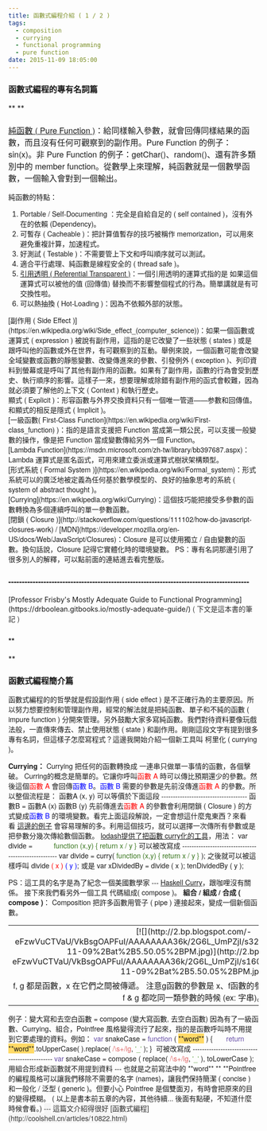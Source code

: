 ```yaml
---
title: 函數式編程介紹 ( 1 / 2 )
tags:
  - composition
  - currying
  - functional programming
  - pure function
date: 2015-11-09 18:05:00
---
```


### **<span style="font-family: &quot;helvetica neue&quot; , &quot;arial&quot; , &quot;helvetica&quot; , sans-serif;">函數式編程的專有名詞篇</span>**
<div>**<span style="font-family: &quot;helvetica neue&quot; , &quot;arial&quot; , &quot;helvetica&quot; , sans-serif;">
</span>**</div>

### <span style="font-family: &quot;helvetica neue&quot; , &quot;arial&quot; , &quot;helvetica&quot; , sans-serif;"><div style="font-family: -webkit-standard; font-weight: normal;"><span style="font-family: &quot;helvetica neue&quot; , &quot;arial&quot; , &quot;helvetica&quot; , sans-serif;">[純函數 ( Pure Function )](https://en.wikipedia.org/wiki/Pure_function)<span style="font-weight: normal;">：</span></span><span style="font-family: &quot;helvetica neue&quot; , &quot;arial&quot; , &quot;helvetica&quot; , sans-serif; font-weight: normal;">給同樣輸入參數，就會回傳同樣結果的函數，而且沒有任何可觀察到的副作用。Pure Function 的例子：sin(x)。非 Pure Function 的例子：getChar()、random()、還有許多類別中的 member function。從數學上來理解，純函數就是一個數學函數，一個輸入會對到一個輸出。</span></div><div style="font-family: -webkit-standard; font-weight: normal;"><span style="font-family: &quot;helvetica neue&quot; , &quot;arial&quot; , &quot;helvetica&quot; , sans-serif;">
</span><span style="font-family: &quot;helvetica neue&quot; , &quot;arial&quot; , &quot;helvetica&quot; , sans-serif;">純函數的特點：</span></div>

1.  <span style="font-family: &quot;helvetica neue&quot; , &quot;arial&quot; , &quot;helvetica&quot; , sans-serif;">Portable / Self-Documenting ：完全是自給自足的 ( self contained )，沒有外在的依賴 (Dependency)。</span>
2.  <span style="font-family: &quot;helvetica neue&quot; , &quot;arial&quot; , &quot;helvetica&quot; , sans-serif;">可暫存 ( Cacheable )：把計算值暫存的技巧被稱作&nbsp;memorization，可以用來避免重複計算，加速程式。</span>
3.  <span style="font-family: &quot;helvetica neue&quot; , &quot;arial&quot; , &quot;helvetica&quot; , sans-serif;">好測試 ( Testable )：不需要管上下文和呼叫順序就可以測試。</span>
4.  <span style="font-family: &quot;helvetica neue&quot; , &quot;arial&quot; , &quot;helvetica&quot; , sans-serif;">適合平行處理、純函數是線程安全的&nbsp;( thread safe )。</span>
5.  <span style="font-family: &quot;helvetica neue&quot; , &quot;arial&quot; , &quot;helvetica&quot; , sans-serif;">[引用透明 ( Referential Transparent )](http://stackoverflow.com/questions/210835/what-is-referential-transparency)：一個引用透明的運算式指的是 如果這個運算式可以被他的值 (回傳值) 替換而不影響整個程式的行為。簡單講就是有可交換性啦。</span>
6.  <span style="font-family: &quot;helvetica neue&quot; , &quot;arial&quot; , &quot;helvetica&quot; , sans-serif;">可以熱抽換 ( Hot-Loading )：因為不依賴外部的狀態。</span><div style="font-family: -webkit-standard; font-weight: normal;">
</div><div style="font-family: -webkit-standard; font-weight: normal;"><span style="font-family: &quot;helvetica neue&quot; , &quot;arial&quot; , &quot;helvetica&quot; , sans-serif;">[副作用 ( Side Effect )](https://en.wikipedia.org/wiki/Side_effect_(computer_science))：<span style="font-weight: normal;">如果一個函數或運算式 ( expression ) 被說有副作用，這指的是它改變了一些狀態 ( states ) 或是 跟呼叫他的函數或外在世界，有可觀察到的互動。舉例來說，一個函數可能會改變全域變數或函數的靜態變數、改變傳進來的參數、引發例外 ( exception )、列印資料到螢幕或是呼叫了其他有副作用的函數。如果有了副作用，函數的行為會受到歷史、執行順序的影響。這樣子一來，想要理解或除錯有副作用的函式會較難，因為就必須要了解他的上下文 ( Context ) 和執行歷史。</span></span></div><div style="font-family: -webkit-standard; font-weight: normal;"><span style="font-family: &quot;helvetica neue&quot; , &quot;arial&quot; , &quot;helvetica&quot; , sans-serif;">
</span><span style="font-family: &quot;helvetica neue&quot; , &quot;arial&quot; , &quot;helvetica&quot; , sans-serif;">顯式 ( Explicit )：形容函數与外界交換資料只有一個唯一管道——参數和回傳值。和顯式的相反是隱式 ( Implicit )。</span></div><div style="font-family: -webkit-standard; font-weight: normal;"><span style="font-family: &quot;helvetica neue&quot; , &quot;arial&quot; , &quot;helvetica&quot; , sans-serif;">
</span><span style="font-family: &quot;helvetica neue&quot; , &quot;arial&quot; , &quot;helvetica&quot; , sans-serif;">[一級函數( First-Class Function](https://en.wikipedia.org/wiki/First-class_function)&nbsp;)：<span style="font-weight: normal;">指的是語言支援把 Function 當成第一類公民，可以支援一般變數的操作，像是把 Function 當成變數傳給另外一個 Function。</span></span></div><div style="font-family: -webkit-standard; font-weight: normal;"><span style="font-family: &quot;helvetica neue&quot; , &quot;arial&quot; , &quot;helvetica&quot; , sans-serif;">
</span><span style="font-family: &quot;helvetica neue&quot; , &quot;arial&quot; , &quot;helvetica&quot; , sans-serif;">[Lambda Function](https://msdn.microsoft.com/zh-tw/library/bb397687.aspx)<span style="font-weight: normal;">：Lambda 運算式是匿名函式，可用來建立委派或運算式樹狀架構類型。</span></span></div><div style="font-family: -webkit-standard; font-weight: normal;"><span style="font-family: &quot;helvetica neue&quot; , &quot;arial&quot; , &quot;helvetica&quot; , sans-serif;">
</span><span style="font-family: &quot;helvetica neue&quot; , &quot;arial&quot; , &quot;helvetica&quot; , sans-serif;">[形式系統 ( Formal System )](https://en.wikipedia.org/wiki/Formal_system)<span style="font-weight: normal;">：形式系統可以的廣泛地被定義為任何基於數學模型的、良好的抽象思考的系統 ( system of abstract thought )。</span></span></div><div style="font-family: -webkit-standard; font-weight: normal;"><span style="font-family: &quot;helvetica neue&quot; , &quot;arial&quot; , &quot;helvetica&quot; , sans-serif;">
</span><span style="font-family: &quot;helvetica neue&quot; , &quot;arial&quot; , &quot;helvetica&quot; , sans-serif;">[Currying](https://en.wikipedia.org/wiki/Currying)<span style="font-weight: normal;">：這個技巧能把接受多參數的函數轉換為多個連續呼叫的單一參數函數。</span></span></div><div style="font-family: -webkit-standard; font-weight: normal;"><span style="font-family: &quot;helvetica neue&quot; , &quot;arial&quot; , &quot;helvetica&quot; , sans-serif;">
</span><span style="font-family: &quot;helvetica neue&quot; , &quot;arial&quot; , &quot;helvetica&quot; , sans-serif;">[閉鎖 ( Closure )](http://stackoverflow.com/questions/111102/how-do-javascript-closures-work)<span style="font-weight: normal;">&nbsp;/&nbsp;</span>[MDN](https://developer.mozilla.org/en-US/docs/Web/JavaScript/Closures)<span style="font-weight: normal;">：Closure 是可以使用獨立 / 自由變數的函數。換句話說，Closure 記得它</span>實體化<span style="font-weight: normal;">時的環境變數。</span></span>
<span style="font-family: &quot;helvetica neue&quot; , &quot;arial&quot; , &quot;helvetica&quot; , sans-serif;"><span style="font-weight: normal;">
</span></span><span style="font-family: &quot;helvetica neue&quot; , &quot;arial&quot; , &quot;helvetica&quot; , sans-serif;"><span style="font-weight: normal;">PS：專有名詞那邊引用了很多別人的解釋，可以點前面的連結進去看完整版。</span></span></div></span>

### <span style="font-family: &quot;helvetica neue&quot; , &quot;arial&quot; , &quot;helvetica&quot; , sans-serif;">-----------------------------------------------------------------------------------------</span>
<div>[Professor Frisby's Mostly Adequate Guide to Functional Programming](https://drboolean.gitbooks.io/mostly-adequate-guide/)<span style="color: #333333; font-family: &quot;helvetica neue&quot; , &quot;arial&quot; , &quot;helvetica&quot; , sans-serif;">&nbsp;( 下文是這本書的筆記 )</span></div>

### <span style="font-family: &quot;helvetica neue&quot; , &quot;arial&quot; , &quot;helvetica&quot; , sans-serif;">**
**</span>

### <span style="font-family: &quot;helvetica neue&quot; , &quot;arial&quot; , &quot;helvetica&quot; , sans-serif;">**函數式編程簡介篇**</span>
<span style="font-family: &quot;helvetica neue&quot; , &quot;arial&quot; , &quot;helvetica&quot; , sans-serif;">函數式編程的的哲學就是假設副作用 ( side effect ) 是不正確行為的主要原因。所以努力想要控制和管理副作用，經常的解法就是把純函數、單子和不純的函數 ( impure function ) 分開來管理。另外鼓勵大家多寫純函數。我們對待資料要像玩戲法般，一直傳來傳去、禁止使用狀態 ( state ) 和副作用。剛剛這段文字有提到很多專有名詞，但這樣子怎麼寫程式？這邊我開始介紹一個新工具叫 柯里化 ( currying )。</span>

**<span style="font-family: &quot;helvetica neue&quot; , &quot;arial&quot; , &quot;helvetica&quot; , sans-serif;">Currying：</span>**
<span style="font-family: &quot;helvetica neue&quot; , &quot;arial&quot; , &quot;helvetica&quot; , sans-serif;">Currying 把任何的函數轉換成 一連串只做單一事情的函數，各個擊破。</span>
<span style="font-family: &quot;helvetica neue&quot; , &quot;arial&quot; , &quot;helvetica&quot; , sans-serif;">
</span><span style="font-family: &quot;helvetica neue&quot; , &quot;arial&quot; , &quot;helvetica&quot; , sans-serif;">Curring的概念是簡單的。它讓你呼叫<span style="color: red;">函數 A</span> 時可以傳比預期還少的參數。然後這個<span style="color: red;">函數 A</span> 會回傳</span><span style="font-family: &quot;helvetica neue&quot; , &quot;arial&quot; , &quot;helvetica&quot; , sans-serif;"><span style="color: blue;">函數 B</span></span><span style="font-family: &quot;helvetica neue&quot; , &quot;arial&quot; , &quot;helvetica&quot; , sans-serif;">。<span style="color: blue;">函數 B</span>&nbsp;需要的參數是先前沒傳進<span style="color: red;">函數 A</span> 的參數。所以整個流程是：</span>
<span style="font-family: &quot;helvetica neue&quot; , &quot;arial&quot; , &quot;helvetica&quot; , sans-serif;">
</span><span style="font-family: &quot;helvetica neue&quot; , &quot;arial&quot; , &quot;helvetica&quot; , sans-serif;">函數A (x, y) 可以等價於下面這段</span>
<span style="font-family: &quot;helvetica neue&quot; , &quot;arial&quot; , &quot;helvetica&quot; , sans-serif;">-------------------------------------</span>
<span style="font-family: &quot;helvetica neue&quot; , &quot;arial&quot; , &quot;helvetica&quot; , sans-serif;">函數B = 函數A (x)</span>
<span style="font-family: &quot;helvetica neue&quot; , &quot;arial&quot; , &quot;helvetica&quot; , sans-serif;">函數B (y)</span>
<span style="font-family: &quot;helvetica neue&quot; , &quot;arial&quot; , &quot;helvetica&quot; , sans-serif;">
</span><span style="font-family: &quot;helvetica neue&quot; , &quot;arial&quot; , &quot;helvetica&quot; , sans-serif;">先前傳進去</span><span style="color: red; font-family: &quot;helvetica neue&quot; , &quot;arial&quot; , &quot;helvetica&quot; , sans-serif;">函數 A</span><span style="font-family: &quot;helvetica neue&quot; , &quot;arial&quot; , &quot;helvetica&quot; , sans-serif;">&nbsp;的參數會利用閉鎖 ( Closure ) 的方式變成</span><span style="color: blue; font-family: &quot;helvetica neue&quot; , &quot;arial&quot; , &quot;helvetica&quot; , sans-serif;">函數 B</span><span style="font-family: &quot;helvetica neue&quot; , &quot;arial&quot; , &quot;helvetica&quot; , sans-serif;">&nbsp;的環境變數。</span><span style="font-family: &quot;helvetica neue&quot; , &quot;arial&quot; , &quot;helvetica&quot; , sans-serif;">看完上面這段解說，一定會想這什麼鬼東西？來看看&nbsp;[這邊的例子](https://drboolean.gitbooks.io/mostly-adequate-guide/content/ch4.html)&nbsp;會容易理解的多。</span><span style="font-family: &quot;helvetica neue&quot; , &quot;arial&quot; , &quot;helvetica&quot; , sans-serif;">利用這個技巧，就可以選擇一次傳所有參數或是把參數分幾次傳給數個函數。</span>
<span style="font-family: &quot;helvetica neue&quot; , &quot;arial&quot; , &quot;helvetica&quot; , sans-serif;">
</span><span style="font-family: &quot;helvetica neue&quot; , &quot;arial&quot; , &quot;helvetica&quot; , sans-serif;">[lodash提供了把函數 curry化的工具](https://lodash.com/docs#curry)，用法：</span>
<span style="font-family: &quot;helvetica neue&quot; , &quot;arial&quot; , &quot;helvetica&quot; , sans-serif;">
</span><span style="font-family: &quot;helvetica neue&quot; , &quot;arial&quot; , &quot;helvetica&quot; , sans-serif;">var divide = &nbsp; &nbsp; &nbsp; &nbsp; &nbsp;&nbsp;<span style="color: #38761d;">function (x,y) { return x / y } </span>可以被改寫成</span>
<span style="font-family: &quot;helvetica neue&quot; , &quot;arial&quot; , &quot;helvetica&quot; , sans-serif;">-----------------------------------------------------</span>
<span style="font-family: &quot;helvetica neue&quot; , &quot;arial&quot; , &quot;helvetica&quot; , sans-serif;">var divide = curry(&nbsp;</span><span style="font-family: &quot;helvetica neue&quot; , &quot;arial&quot; , &quot;helvetica&quot; , sans-serif;"><span style="color: #38761d;">function (x,y) { return x / y }</span> );</span>
<span style="font-family: &quot;helvetica neue&quot; , &quot;arial&quot; , &quot;helvetica&quot; , sans-serif;">
</span><span style="font-family: &quot;helvetica neue&quot; , &quot;arial&quot; , &quot;helvetica&quot; , sans-serif;">之後就可以被這樣呼叫</span>
<span style="font-family: &quot;helvetica neue&quot; , &quot;arial&quot; , &quot;helvetica&quot; , sans-serif;">
</span><span style="font-family: &quot;helvetica neue&quot; , &quot;arial&quot; , &quot;helvetica&quot; , sans-serif;">divide <span style="color: red;">( x )</span> <span style="color: blue;">( y )</span>;</span>
<span style="font-family: &quot;helvetica neue&quot; , &quot;arial&quot; , &quot;helvetica&quot; , sans-serif;">
</span><span style="font-family: &quot;helvetica neue&quot; , &quot;arial&quot; , &quot;helvetica&quot; , sans-serif;">或是</span>
<span style="font-family: &quot;helvetica neue&quot; , &quot;arial&quot; , &quot;helvetica&quot; , sans-serif;">
</span><span style="font-family: &quot;helvetica neue&quot; , &quot;arial&quot; , &quot;helvetica&quot; , sans-serif;">var xDividedBy = divide ( x );</span>
<span style="font-family: &quot;helvetica neue&quot; , &quot;arial&quot; , &quot;helvetica&quot; , sans-serif;">tenDividedBy ( y );</span>

<span style="font-family: &quot;helvetica neue&quot; , &quot;arial&quot; , &quot;helvetica&quot; , sans-serif;">PS：這工具的名字是為了紀念一個美國數學家 ---&nbsp;[Haskell Curry](https://en.wikipedia.org/wiki/Haskell_Curry)，跟咖哩沒有關係。</span>
<span style="font-family: &quot;helvetica neue&quot; , &quot;arial&quot; , &quot;helvetica&quot; , sans-serif;">
</span><span style="font-family: &quot;helvetica neue&quot; , &quot;arial&quot; , &quot;helvetica&quot; , sans-serif;">接下來我們看另外一個工具 代碼組成( compose )。</span>
<span style="font-family: &quot;helvetica neue&quot; , &quot;arial&quot; , &quot;helvetica&quot; , sans-serif;">
</span><span style="font-family: &quot;helvetica neue&quot; , &quot;arial&quot; , &quot;helvetica&quot; , sans-serif;">**組合 / 組成 / 合成 ( compose )**：</span>
<span style="font-family: &quot;helvetica neue&quot; , &quot;arial&quot; , &quot;helvetica&quot; , sans-serif;">Composition 把許多函數用管子 ( pipe ) 連接起來，變成一個新個函數。</span>
<span style="font-family: &quot;helvetica neue&quot; , &quot;arial&quot; , &quot;helvetica&quot; , sans-serif;">
</span>
<table align="center" cellpadding="0" cellspacing="0" class="tr-caption-container" style="margin-left: auto; margin-right: auto; text-align: center;"><tbody><tr><td style="text-align: center;">[![](http://2.bp.blogspot.com/-eFzwVuCTVaU/VkBsgOAPFuI/AAAAAAAA36k/2G6L_UmPZjI/s320/Screen%2BShot%2B2015-11-09%2Bat%2B5.50.05%2BPM.jpg)](http://2.bp.blogspot.com/-eFzwVuCTVaU/VkBsgOAPFuI/AAAAAAAA36k/2G6L_UmPZjI/s1600/Screen%2BShot%2B2015-11-09%2Bat%2B5.50.05%2BPM.jpg)</td></tr><tr><td class="tr-caption" style="text-align: center;"><span style="font-family: &quot;helvetica neue&quot; , &quot;arial&quot; , &quot;helvetica&quot; , sans-serif;">f, g 都是函數，x 在它們之間被傳遞。
注意g函數的參數是 x、f函數的參數是 g函數的回傳值。
較常用在 f &amp; g 都吃同一類參數的時候 (ex: 字串)。</span></td></tr></tbody></table><span style="font-family: &quot;helvetica neue&quot; , &quot;arial&quot; , &quot;helvetica&quot; , sans-serif;">
</span><span style="font-family: &quot;helvetica neue&quot; , &quot;arial&quot; , &quot;helvetica&quot; , sans-serif;">
</span><span style="font-family: &quot;helvetica neue&quot; , &quot;arial&quot; , &quot;helvetica&quot; , sans-serif;">例子：變大寫和去空白函數 = compose (變大寫函數, 去空白函數)</span>
<span style="font-family: &quot;helvetica neue&quot; , &quot;arial&quot; , &quot;helvetica&quot; , sans-serif;">
</span><span style="font-family: &quot;helvetica neue&quot; , &quot;arial&quot; , &quot;helvetica&quot; , sans-serif;">因為有了一級函數、Currying、組合，Pointfree 風格變得流行了起來，指的是函數呼叫時不用提到它要處理的資料。例如：</span>
<span style="font-family: &quot;helvetica neue&quot; , &quot;arial&quot; , &quot;helvetica&quot; , sans-serif;">
</span><span style="font-family: &quot;helvetica neue&quot; , &quot;arial&quot; , &quot;helvetica&quot; , sans-serif;"><span style="color: #674ea7;">var</span> snakeCase = <span style="color: #674ea7;">function</span> ( <span style="background-color: #ffd966;">**word**</span> ) {</span>
<span style="font-family: &quot;helvetica neue&quot; , &quot;arial&quot; , &quot;helvetica&quot; , sans-serif;">&nbsp; &nbsp;<span style="color: #674ea7;">&nbsp; &nbsp;return</span><span style="color: magenta;"> </span><span style="background-color: #ffd966;">**word**</span>.toUpperCase( ).replace(&nbsp;<span style="color: #e06666;">/\s+/ig</span>, <span style="color: #6aa84f;">'_'&nbsp;</span>);</span>
<span style="font-family: &quot;helvetica neue&quot; , &quot;arial&quot; , &quot;helvetica&quot; , sans-serif;">}&nbsp;</span>
<span style="font-family: &quot;helvetica neue&quot; , &quot;arial&quot; , &quot;helvetica&quot; , sans-serif;">
</span><span style="font-family: &quot;helvetica neue&quot; , &quot;arial&quot; , &quot;helvetica&quot; , sans-serif;">可被改寫成</span>
<span style="font-family: &quot;helvetica neue&quot; , &quot;arial&quot; , &quot;helvetica&quot; , sans-serif;">-----------------------------------------------</span>
<span style="font-family: &quot;helvetica neue&quot; , &quot;arial&quot; , &quot;helvetica&quot; , sans-serif;"><span style="color: #674ea7;">var</span> snakeCase = compose (&nbsp;</span><span style="font-family: &quot;helvetica neue&quot; , &quot;arial&quot; , &quot;helvetica&quot; , sans-serif;">replace(&nbsp;</span><span style="color: #e06666; font-family: &quot;helvetica neue&quot; , &quot;arial&quot; , &quot;helvetica&quot; , sans-serif;">/\s+/ig</span><span style="font-family: &quot;helvetica neue&quot; , &quot;arial&quot; , &quot;helvetica&quot; , sans-serif;">,&nbsp;</span><span style="color: #6aa84f; font-family: &quot;helvetica neue&quot; , &quot;arial&quot; , &quot;helvetica&quot; , sans-serif;">'_'&nbsp;</span><span style="font-family: &quot;helvetica neue&quot; , &quot;arial&quot; , &quot;helvetica&quot; , sans-serif;">), toLowerCase );</span>
<span style="font-family: &quot;helvetica neue&quot; , &quot;arial&quot; , &quot;helvetica&quot; , sans-serif;">
</span><span style="font-family: &quot;helvetica neue&quot; , &quot;arial&quot; , &quot;helvetica&quot; , sans-serif;">用組合形成新函數就不用提到資料 --- 也就是之前寫法中的 **word**</span>
<span style="font-family: &quot;helvetica neue&quot; , &quot;arial&quot; , &quot;helvetica&quot; , sans-serif;">**
**</span><span style="font-family: &quot;helvetica neue&quot; , &quot;arial&quot; , &quot;helvetica&quot; , sans-serif;">Pointfree的編程風格可以讓我們移除不需要的名字 (names)，讓我們保持簡潔 ( concise ) 和一般化 / 泛型 ( generic )。但要小心 Pointfree 是個雙面刃，有時會把原來的目的變得模糊。</span>
<span style="font-family: &quot;helvetica neue&quot; , &quot;arial&quot; , &quot;helvetica&quot; , sans-serif;">
</span><span style="font-family: &quot;helvetica neue&quot; , &quot;arial&quot; , &quot;helvetica&quot; , sans-serif;">( 以上是書本前五章的內容，其他待續... 後面有點硬，不知道什麼時候會看。)</span>
<span style="font-family: &quot;helvetica neue&quot; , &quot;arial&quot; , &quot;helvetica&quot; , sans-serif;"><span style="background-color: #f6f6f6; color: #333333;">
</span></span><span style="color: #333333; font-family: &quot;helvetica neue&quot; , &quot;arial&quot; , &quot;helvetica&quot; , sans-serif;"><span style="background-color: #f6f6f6;">---</span></span>
<span style="color: #333333; font-family: &quot;helvetica neue&quot; , &quot;arial&quot; , &quot;helvetica&quot; , sans-serif;"><span style="background-color: #f6f6f6;">這篇文介紹得很好&nbsp;[函數式編程](http://coolshell.cn/articles/10822.html)</span></span>